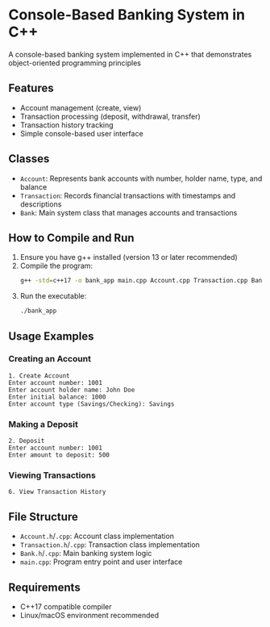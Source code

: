 # Console-Based Banking System in C++

A console-based banking system implemented in C++ that demonstrates object-oriented programming principles

## Features

- Account management (create, view)
- Transaction processing (deposit, withdrawal, transfer)
- Transaction history tracking
- Simple console-based user interface

## Classes

- `Account`: Represents bank accounts with number, holder name, type, and balance
- `Transaction`: Records financial transactions with timestamps and descriptions  
- `Bank`: Main system class that manages accounts and transactions

## How to Compile and Run

1. Ensure you have g++ installed (version 13 or later recommended)
2. Compile the program:
   ```bash
   g++ -std=c++17 -o bank_app main.cpp Account.cpp Transaction.cpp Bank.cpp
   ```
3. Run the executable:
   ```bash
   ./bank_app
   ```

## Usage Examples

### Creating an Account
```
1. Create Account
Enter account number: 1001  
Enter account holder name: John Doe
Enter initial balance: 1000
Enter account type (Savings/Checking): Savings
```

### Making a Deposit
```
2. Deposit
Enter account number: 1001
Enter amount to deposit: 500
```

### Viewing Transactions
```
6. View Transaction History
```

## File Structure

- `Account.h`/`.cpp`: Account class implementation
- `Transaction.h`/`.cpp`: Transaction class implementation  
- `Bank.h`/`.cpp`: Main banking system logic
- `main.cpp`: Program entry point and user interface

## Requirements

- C++17 compatible compiler
- Linux/macOS environment recommended
